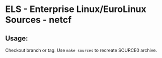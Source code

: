 # ELS - Enterprise Linux/EuroLinux Sources - netcf
 
## Usage:
  Checkout branch or tag. Use `make sources` to recreate  SOURCE0 archive.
